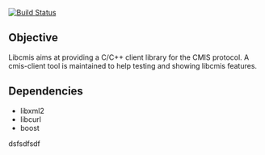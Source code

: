 [![Build Status](https://travis-ci.org/tdf/libcmis.svg?branch=master)](https://travis-ci.org/tdf/libcmis)

Objective
---------

Libcmis aims at providing a C/C++ client library for the CMIS protocol.
A cmis-client tool is maintained to help testing and showing libcmis features.

Dependencies
------------

  * libxml2
  * libcurl
  * boost

dsfsdfsdf
